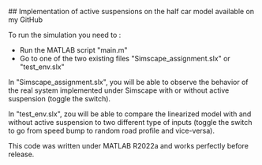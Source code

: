 ## Implementation of active suspensions on the half car model available on my GitHub


To run the simulation you need to :
- Run the MATLAB script "main.m"
- Go to one of the two existing files "Simscape_assignment.slx" or "test_env.slx"

In "Simscape_assignment.slx", you will be able to observe the behavior of the real system implemented under 
Simscape with or without active suspension (toggle the switch).

In "test_env.slx", zou will be able to compare the linearized model with and without active suspension to two
different type of inputs (toggle the switch to go from speed bump to random road profile and vice-versa).

This code was written under MATLAB R2022a and works perfectly before release.
